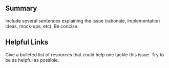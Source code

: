 ## Summary
Include several sentences explaining the issue (rationale,
implementation ideas, mock-ups, etc). Be concise.

## Helpful Links
Give a bulleted list of resources that could help one tackle this
issue. Try to be as helpful as possible.
